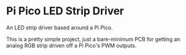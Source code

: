 # Pi Pico LED Strip Driver

An LED strip driver based around a Pi Pico.

This is a pretty simple project, just a bare-minimum PCB for getting an analog RGB strip driven off a Pi Pico's PWM outputs.
